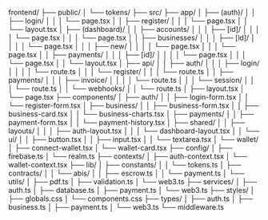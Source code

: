 frontend/
├── public/
│   └── tokens/
├── src/
    ├── app/
    │   ├── (auth)/
    │   │   ├── login/
    │   │   │   └── page.tsx
    │   │   ├── register/
    │   │   │   └── page.tsx
    │   │   └── layout.tsx
    │   ├── (dashboard)/
    │   │   ├── accounts/
    │   │   │   ├── [id]/
    │   │   │   │   └── page.tsx
    │   │   │   └── page.tsx
    │   │   ├── businesses/
    │   │   │   ├── [id]/
    │   │   │   │   └── page.tsx
    │   │   │   ├── new/
    │   │   │   │   └── page.tsx
    │   │   │   └── page.tsx
    │   │   ├── payments/
    │   │   │   ├── [id]/
    │   │   │   │   └── page.tsx
    │   │   │   └── page.tsx
    │   │   └── layout.tsx
    │   ├── api/
    │   │   ├── auth/
    │   │   │   ├── login/
    │   │   │   │   └── route.ts
    │   │   │   └── register/
    │   │   │       └── route.ts
    │   │   ├── payments/
    │   │   │   ├── invoice/
    │   │   │   │   └── route.ts
    │   │   │   └── session/
    │   │   │       └── route.ts
    │   │   └── webhooks/
    │   │       └── route.ts
    │   ├── layout.tsx
    │   └── page.tsx
    ├── components/
    │   ├── auth/
    │   │   ├── login-form.tsx
    │   │   └── register-form.tsx
    │   ├── business/
    │   │   ├── business-form.tsx
    │   │   ├── business-card.tsx
    │   │   └── business-charts.tsx
    │   ├── payments/
    │   │   ├── payment-form.tsx
    │   │   └── payment-history.tsx
    │   ├── shared/
    │   │   ├── layouts/
    │   │   │   ├── auth-layout.tsx
    │   │   │   └── dashboard-layout.tsx
    │   │   └── ui/
    │   │       ├── button.tsx
    │   │       ├── input.tsx
    │   │       └── textarea.tsx
    │   └── wallet/
    │       ├── connect-wallet.tsx
    │       └── wallet-card.tsx
    ├── config/
    │   ├── firebase.ts
    │   └── realm.ts
    ├── contexts/
    │   ├── auth-context.tsx
    │   └── wallet-context.tsx
    ├── lib/
    │   ├── constants/
    │   │   └── tokens.ts
    │   ├── contracts/
    │   │   └── abis/
    │   │       ├── escrow.ts
    │   │       └── payment.ts
    │   └── utils/
    │       ├── pdf.ts
    │       ├── validation.ts
    │       └── web3.ts
    ├── services/
    │   ├── auth.ts
    │   ├── database.ts
    │   ├── payment.ts
    │   └── web3.ts
    ├── styles/
    │   ├── globals.css
    │   └── components.css
    ├── types/
    │   ├── auth.ts
    │   ├── business.ts
    │   ├── payment.ts
    │   └── web3.ts
    └── middleware.ts
